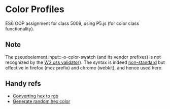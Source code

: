 # Color Profiles
ES6 OOP assignment for class 5009, using P5.js (for color class functionality).

## Note
The pseudoelement input::-o-color-swatch (and its vendor prefixes) is not recognized by the [W3 css validator](http://jigsaw.w3.org/css-validator)}. The syntax is indeed [non-standard](https://developer.mozilla.org/en-US/docs/Web//::-moz-color-swatch) but effective in firefox (moz prefix) and chrome (webkit), and hence used here.


## Handy refs
- [Converting hex to rgb](https://stackoverflow.com/a/55858933)
- [Generate random hex color](https://css-tricks.com/snippets/javascript/random-hex-color/)